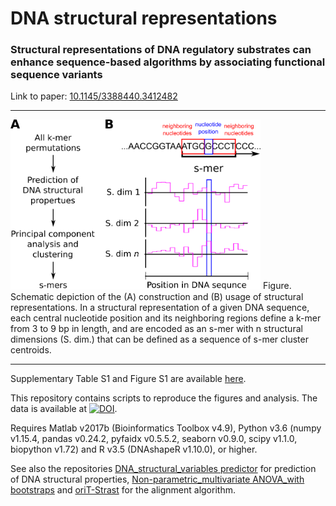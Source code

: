# DNA structural representations

### Structural representations of DNA regulatory substrates can enhance sequence-based algorithms by associating functional sequence variants
Link to paper: [10.1145/3388440.3412482](https://doi.org/10.1145/3388440.3412482)

---------------

<img src=https://github.com/JanZrimec/smer_acm_bcb_20/blob/master/docs/smir_fig_smers.png alt="drawing" width="400">
Figure. Schematic depiction of the (A) construction and (B) usage of structural representations. In a structural representation of a given DNA sequence, each central nucleotide position and its neighboring regions define a k-mer from 3 to 9 bp in length, and are encoded as an s-mer with n structural dimensions (S. dim.) that can be defined as a sequence of s-mer cluster centroids.

---------------

Supplementary Table S1 and Figure S1 are available [here](https://github.com/JanZrimec/smer_acm_bcb_20/blob/master/docs/2020_Zrimec-supplements.pdf).

This repository contains scripts to reproduce the figures and analysis. The data is available at [![DOI](https://zenodo.org/badge/DOI/10.5281/zenodo.3891576.svg)](https://doi.org/10.5281/zenodo.3891576).

Requires Matlab v2017b (Bioinformatics Toolbox v4.9), 
Python v3.6 (numpy v1.15.4, pandas v0.24.2, pyfaidx v0.5.5.2, seaborn v0.9.0, scipy v1.1.0, biopython v1.72) and 
R v3.5 (DNAshapeR v1.10.0), or higher. 

See also the repositories [DNA_structural_variables predictor](https://github.com/JanZrimec/DNA_structural_variables) for prediction of DNA structural properties,
[Non-parametric_multivariate ANOVA_with bootstraps](https://github.com/JanZrimec/NP_MANOVA_bootstrap) and [oriT-Strast](https://github.com/JanZrimec/oriT-Strast) for the alignment algorithm.
